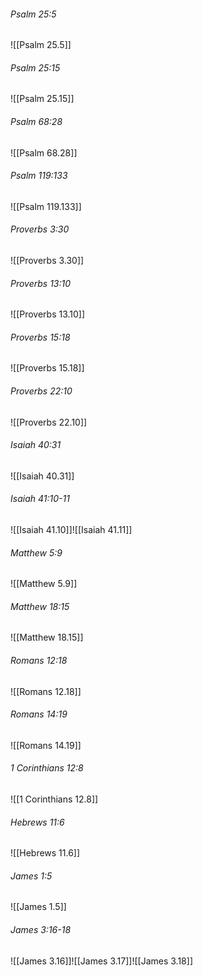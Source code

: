 ###### Psalm 25:5

![[Psalm 25.5]]

###### Psalm 25:15

![[Psalm 25.15]]

###### Psalm 68:28

![[Psalm 68.28]]

###### Psalm 119:133

![[Psalm 119.133]]

###### Proverbs 3:30

![[Proverbs 3.30]]

###### Proverbs 13:10

![[Proverbs 13.10]]

###### Proverbs 15:18

![[Proverbs 15.18]]

###### Proverbs 22:10

![[Proverbs 22.10]]

###### Isaiah 40:31

![[Isaiah 40.31]]

###### Isaiah 41:10-11

![[Isaiah 41.10]]![[Isaiah 41.11]]

###### Matthew 5:9

![[Matthew 5.9]]

###### Matthew 18:15

![[Matthew 18.15]]

###### Romans 12:18

![[Romans 12.18]]

###### Romans 14:19

![[Romans 14.19]]

###### 1 Corinthians 12:8

![[1 Corinthians 12.8]]

###### Hebrews 11:6

![[Hebrews 11.6]]

###### James 1:5

![[James 1.5]]

######  James 3:16-18

![[James 3.16]]![[James 3.17]]![[James 3.18]]